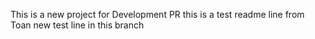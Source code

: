This is a new project for Development PR
this is a test readme line from Toan
new test line in this branch